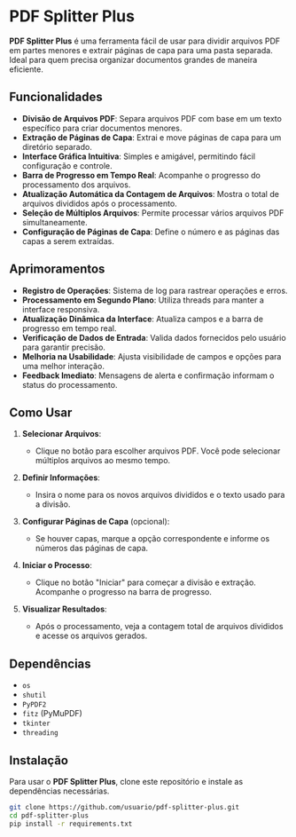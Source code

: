 # PDF Splitter Plus

**PDF Splitter Plus** é uma ferramenta fácil de usar para dividir arquivos PDF em partes menores e extrair páginas de capa para uma pasta separada. Ideal para quem precisa organizar documentos grandes de maneira eficiente.

## Funcionalidades

- **Divisão de Arquivos PDF**: Separa arquivos PDF com base em um texto específico para criar documentos menores.
- **Extração de Páginas de Capa**: Extrai e move páginas de capa para um diretório separado.
- **Interface Gráfica Intuitiva**: Simples e amigável, permitindo fácil configuração e controle.
- **Barra de Progresso em Tempo Real**: Acompanhe o progresso do processamento dos arquivos.
- **Atualização Automática da Contagem de Arquivos**: Mostra o total de arquivos divididos após o processamento.
- **Seleção de Múltiplos Arquivos**: Permite processar vários arquivos PDF simultaneamente.
- **Configuração de Páginas de Capa**: Define o número e as páginas das capas a serem extraídas.

## Aprimoramentos

- **Registro de Operações**: Sistema de log para rastrear operações e erros.
- **Processamento em Segundo Plano**: Utiliza threads para manter a interface responsiva.
- **Atualização Dinâmica da Interface**: Atualiza campos e a barra de progresso em tempo real.
- **Verificação de Dados de Entrada**: Valida dados fornecidos pelo usuário para garantir precisão.
- **Melhoria na Usabilidade**: Ajusta visibilidade de campos e opções para uma melhor interação.
- **Feedback Imediato**: Mensagens de alerta e confirmação informam o status do processamento.

## Como Usar

1. **Selecionar Arquivos**:
   - Clique no botão para escolher arquivos PDF. Você pode selecionar múltiplos arquivos ao mesmo tempo.

2. **Definir Informações**:
   - Insira o nome para os novos arquivos divididos e o texto usado para a divisão.

3. **Configurar Páginas de Capa** (opcional):
   - Se houver capas, marque a opção correspondente e informe os números das páginas de capa.

4. **Iniciar o Processo**:
   - Clique no botão "Iniciar" para começar a divisão e extração. Acompanhe o progresso na barra de progresso.

5. **Visualizar Resultados**:
   - Após o processamento, veja a contagem total de arquivos divididos e acesse os arquivos gerados.

## Dependências

- `os`
- `shutil`
- `PyPDF2`
- `fitz` (PyMuPDF)
- `tkinter`
- `threading`

## Instalação

Para usar o **PDF Splitter Plus**, clone este repositório e instale as dependências necessárias. 

```bash
git clone https://github.com/usuario/pdf-splitter-plus.git
cd pdf-splitter-plus
pip install -r requirements.txt
